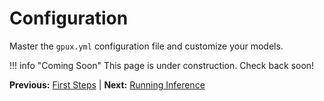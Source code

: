 # Configuration

Master the `gpux.yml` configuration file and customize your models.

!!! info "Coming Soon"
    This page is under construction. Check back soon!

**Previous:** [First Steps](first-steps.md) | **Next:** [Running Inference](running-inference.md)
